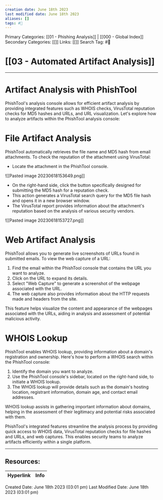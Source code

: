```yaml
---
creation date: June 18th 2023
last modified date: June 18th 2023
aliases: []
tags: #📖
---
```


Primary Categories: [[01 - Phishing Analysis]] | [[000 - Global Index]] 
Secondary Categories: [[]] 
Links: [[]] 
Search Tag: #📖  

# [[03 - Automated Artifact Analysis]]  
---

# Artifact Analysis with PhishTool

PhishTool's analysis console allows for efficient artifact analysis by providing integrated features such as WHOIS checks, VirusTotal reputation checks for MD5 hashes and URLs, and URL visualization. Let's explore how to analyze artifacts within the PhishTool analysis console:

# File Artifact Analysis

PhishTool automatically retrieves the file name and MD5 hash from email attachments. To check the reputation of the attachment using VirusTotal:

- Locate the attachment in the PhishTool console.

![[Pasted image 20230618153649.png]]

- On the right-hand side, click the button specifically designed for submitting the MD5 hash for a reputation check.
- This action generates a VirusTotal search query for the MD5 file hash and opens it in a new browser window.
- The VirusTotal report provides information about the attachment's reputation based on the analysis of various security vendors.

![[Pasted image 20230618153727.png]]

# Web Artifact Analysis

PhishTool allows you to generate live screenshots of URLs found in submitted emails. To view the web capture of a URL:

1. Find the email within the PhishTool console that contains the URL you want to analyze.
2. Click on the URL to expand its details.
3. Select "Web Capture" to generate a screenshot of the webpage associated with the URL.
4. The web capture also provides information about the HTTP requests made and headers from the site.

This feature helps visualize the content and appearance of the webpages associated with the URLs, aiding in analysis and assessment of potential malicious activity.

# WHOIS Lookup

PhishTool enables WHOIS lookup, providing information about a domain's registration and ownership. Here's how to perform a WHOIS search within the PhishTool console:

1. Identify the domain you want to analyze.
2. Use the PhishTool console's sidebar, located on the right-hand side, to initiate a WHOIS lookup.
3. The WHOIS lookup will provide details such as the domain's hosting location, registrant information, domain age, and contact email addresses.

WHOIS lookup assists in gathering important information about domains, helping in the assessment of their legitimacy and potential risks associated with them.

PhishTool's integrated features streamline the analysis process by providing quick access to WHOIS data, VirusTotal reputation checks for file hashes and URLs, and web captures. This enables security teams to analyze artifacts efficiently within a single platform.



___

## Resources:

| Hyperlink | Info |
| --------- | ---- |


Created Date: June 18th 2023 (03:01 pm) 
Last Modified Date: June 18th 2023 (03:01 pm)

